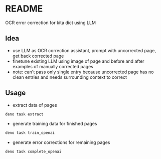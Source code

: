 # README

OCR error correction for kita dict using LLM



## Idea

- use LLM as OCR correction assistant, prompt with uncorrected page, get back corrected page
- finetune existing LLM using image of page and before and after examples of manually corrected pages
- note: can't pass only single entry because uncorrected page has no clean entries and needs surrounding context to correct



## Usage

- extract data of pages

```sh
deno task extract
```

- generate training data for finished pages

```sh
deno task train_openai
```

- generate error corrections for remaining pages

```sh
deno task complete_openai
```
